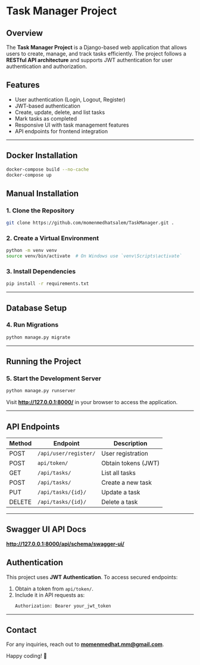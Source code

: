 # Task Manager Project

## Overview
The **Task Manager Project** is a Django-based web application that allows users to create, manage, and track tasks efficiently. The project follows a **RESTful API architecture** and supports JWT authentication for user authentication and authorization.

## Features
- User authentication (Login, Logout, Register)
- JWT-based authentication
- Create, update, delete, and list tasks
- Mark tasks as completed
- Responsive UI with task management features
- API endpoints for frontend integration

---
## Docker Installation
```bash
docker-compose build --no-cache
docker-compose up
```
## Manual Installation

### 1. Clone the Repository
```bash
git clone https://github.com/momenmedhatsalem/TaskManager.git .
```

### 2. Create a Virtual Environment
```bash
python -m venv venv
source venv/bin/activate  # On Windows use `venv\Scripts\activate`
```

### 3. Install Dependencies
```bash
pip install -r requirements.txt
```
---

## Database Setup

### 4. Run Migrations
```bash
python manage.py migrate
```

---

## Running the Project

### 5. Start the Development Server
```bash
python manage.py runserver
```
Visit **http://127.0.0.1:8000/** in your browser to access the application.

---

## API Endpoints

| Method | Endpoint | Description |
|--------|----------|-------------|
| POST   | `/api/user/register/` | User registration |
| POST   | `api/token/` | Obtain tokens (JWT) |
| GET    | `/api/tasks/` | List all tasks |
| POST   | `/api/tasks/` | Create a new task |
| PUT    | `/api/tasks/{id}/` | Update a task |
| DELETE | `/api/tasks/{id}/` | Delete a task |

---
## Swagger UI API Docs
**http://127.0.0.1:8000/api/schema/swagger-ui/**


## Authentication
This project uses **JWT Authentication**. To access secured endpoints:
1. Obtain a token from `api/token/`.
2. Include it in API requests as:
   ```bash
   Authorization: Bearer your_jwt_token
   ```

---


## Contact
For any inquiries, reach out to **momenmedhat.mm@gmail.com**.

Happy coding! 🚀

